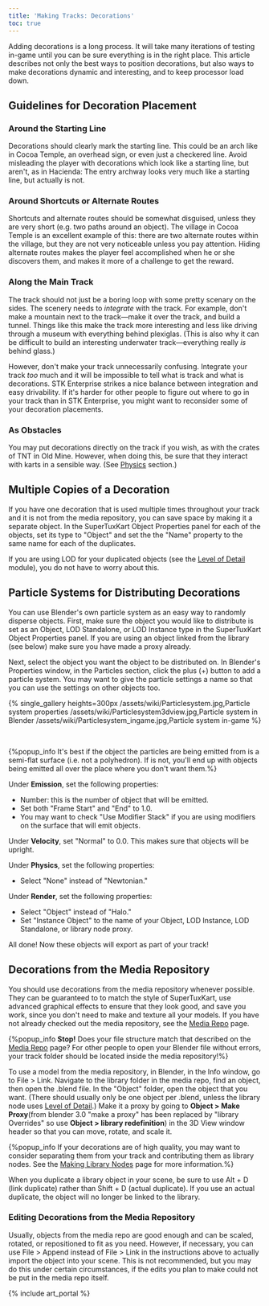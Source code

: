```yaml
---
title: 'Making Tracks: Decorations'
toc: true
---
```

Adding decorations is a long process. It will take many iterations of testing in-game until you can be sure everything is in the right place. This article describes not only the best ways to position decorations, but also ways to make decorations dynamic and interesting, and to keep processor load down.

## Guidelines for Decoration Placement

### Around the Starting Line

Decorations should clearly mark the starting line. This could be an arch like in Cocoa Temple, an overhead sign, or even just a checkered line. Avoid misleading the player with decorations which look like a starting line, but aren't, as in Hacienda: The entry archway looks very much like a starting line, but actually is not.

### Around Shortcuts or Alternate Routes

Shortcuts and alternate routes should be somewhat disguised, unless they are very short (e.g. two paths around an object). The village in Cocoa Temple is an excellent example of this: there are two alternate routes within the village, but they are not very noticeable unless you pay attention. Hiding alternate routes makes the player feel accomplished when he or she discovers them, and makes it more of a challenge to get the reward.

### Along the Main Track

The track should not just be a boring loop with some pretty scenary on the sides. The scenery needs to *integrate* with the track. For example, don't make a mountain next to the track—make it over the track, and build a tunnel. Things like this make the track more interesting and less like driving through a museum with everything behind plexiglas. (This is also why it can be difficult to build an interesting underwater track—everything really *is* behind glass.)

However, don't make your track unnecessarily confusing. Integrate your track *too* much and it will be impossible to tell what is track and what is decorations. STK Enterprise strikes a nice balance between integration and easy drivability. If it's harder for other people to figure out where to go in your track than in STK Enterprise, you might want to reconsider some of your decoration placements.

### As Obstacles

You may put decorations directly on the track if you wish, as with the crates of TNT in Old Mine. However, when doing this, be sure that they interact with karts in a sensible way. (See [Physics](Physics) section.)

## Multiple Copies of a Decoration

If you have one decoration that is used multiple times throughout your track and it is not from the media repository, you can save space by making it a separate object. In the SuperTuxKart Object Properties panel for each of the objects, set its type to "Object" and set the the "Name" property to the same name for each of the duplicates.

If you are using LOD for your duplicated objects (see the [Level of Detail](Level_of_Detail) module), you do not have to worry about this.

## Particle Systems for Distributing Decorations

You can use Blender's own particle system as an easy way to randomly disperse objects. First, make sure the object you would like to distribute is set as an Object, LOD Standalone, or LOD Instance type in the SuperTuxKart Object Properties panel. If you are using an object linked from the library (see below) make sure you have made a proxy already.

Next, select the object you want the object to be distributed on. In Blender's Properties window, in the Particles section, click the plus (+) button to add a particle system. You may want to give the particle settings a name so that you can use the settings on other objects too.

{% single_gallery heights=300px
/assets/wiki/Particlesystem.jpg,Particle system properties
/assets/wiki/Particlesystem3dview.jpg,Particle system in Blender
/assets/wiki/Particlesystem_ingame.jpg,Particle system in-game
%}

<div><br/></div>

{%popup_info It's best if the object the particles are being emitted from is a semi-flat surface (i.e. not a polyhedron). If is not, you'll end up with objects being emitted all over the place where you don't want them.%}

Under **Emission**, set the following properties:

* Number: this is the number of object that will be emitted.
* Set both "Frame Start" and "End" to 1.0.
* You may want to check "Use Modifier Stack" if you are using modifiers on the surface that will emit objects.

Under **Velocity**, set "Normal" to 0.0. This makes sure that objects will be upright.

Under **Physics**, set the following properties:

* Select "None" instead of "Newtonian."

Under **Render**, set the following properties:

* Select "Object" instead of "Halo."
* Set "Instance Object" to the name of your Object, LOD Instance, LOD Standalone, or library node proxy.

All done! Now these objects will export as part of your track!

## Decorations from the Media Repository

You should use decorations from the media repository whenever possible. They can be guaranteed to to match the style of SuperTuxKart, use advanced graphical effects to ensure that they look good, and save you work, since you don't need to make and texture all your models. If you have not already checked out the media repository, see the [Media Repo](Media_Repo) page.

{%popup_info **Stop!** Does your file structure match that described on the [Media Repo](Media_Repo) page? For other people to open your Blender file without errors, your track folder should be located inside the media repository!%}

To use a model from the media repository, in Blender, in the Info window, go to File > Link. Navigate to the library folder in the media repo, find an object, then open the .blend file. In the "Object" folder, open the object that you want. (There should usually only be one object per .blend, unless the library node uses [Level of Detail](Level_of_Detail).) Make it a proxy by going to **Object > Make Proxy**(from blender 3.0 "make a proxy" has been replaced by "library Overrides" so use **Object > library redefinition**)  in the 3D View window header so that you can move, rotate, and scale it.

{%popup_info If your decorations are of high quality, you may want to consider separating them from your track and contributing them as library nodes. See the [Making Library Nodes](Making_Library_Nodes) page for more information.%}

When you duplicate a library object in your scene, be sure to use Alt + D (link duplicate) rather than Shift + D (actual duplicate). If you use an actual duplicate, the object will no longer be linked to the library.

### Editing Decorations from the Media Repository

Usually, objects from the media repo are good enough and can be scaled, rotated, or repositioned to fit as you need. However, if necessary, you can use File > Append instead of File > Link in the instructions above to actually import the object into your scene. This is not recommended, but you may do this under certain circumstances, if the edits you plan to make could not be put in the media repo itself.

{% include art_portal %}
